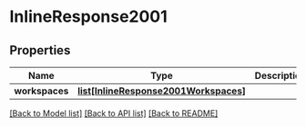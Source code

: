 # InlineResponse2001

## Properties
Name | Type | Description | Notes
------------ | ------------- | ------------- | -------------
**workspaces** | [**list[InlineResponse2001Workspaces]**](InlineResponse2001Workspaces.md) |  | 

[[Back to Model list]](../README.md#documentation-for-models) [[Back to API list]](../README.md#documentation-for-api-endpoints) [[Back to README]](../README.md)

